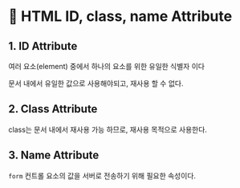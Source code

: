 # 📄 HTML ID, class, name Attribute

## 1. ID Attribute 

여러 요소\(element\) 중에서 하나의 요소를 위한 유일한 식별자 이다

문서 내에서 유일한 값으로 사용해야되고, 재사용 할 수 없다.

## 2. Class Attribute 

class는 문서 내에서 재사용 가능 하므로,  재사용 목적으로 사용한다.

## 3. Name Attribute

`form` 컨트롤 요소의 값을 서버로 전송하기 위해 필요한 속성이다.


